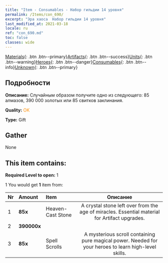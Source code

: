 ```yaml
---
title: "Item - Consumables - Набор гильдии 14 уровня"
permalink: /Items/con_690/
excerpt: "Эра хаоса  Набор гильдии 14 уровня"
last_modified_at: 2021-03-18
locale: ru
ref: "con_690.md"
toc: false
classes: wide
---
```

 [Materials](/ru/Items/){: .btn .btn--primary}[Artifacts](/ru/Items/Artifacts/){: .btn .btn--success}[Units](/ru/Items/Units/){: .btn .btn--warning}[Heroes](/ru/Items/Heroes/){: .btn .btn--danger}[Consumables](/ru/Items/Consumables/){: .btn .btn--info}[Unknown](/ru/Items/Unknown/){: .btn .btn--primary}

## Подробности
 **Описание:** Случайным образом получите одно из следующего: 85 алмазов, 390 000 золотых или 85 свитков заклинания.

 **Quality:** <span style="color: #FF8C00">OK</span>

 **Type:** Gift

## Gather

  None

## This item contains:

 **Required Level to open:** 1

 1 You would get **1** item  from:

  | Nr | Amount |     Item    | Описание |
  |:---|:-------|:------------|:-----------:|
  | 1 |  **85x** | Heaven-Cast Stone | A crystal stone left over from the age of miracles. Essential material for Artifact upgrades.  | 
  | 2 |  **390000x** | <i class="fas fa-coins"/> |  | 
  | 3 |  **85x** | Spell Scrolls | A mysterious scroll containing pure magical power. Needed for your heroes to learn high-level skills.  | 
